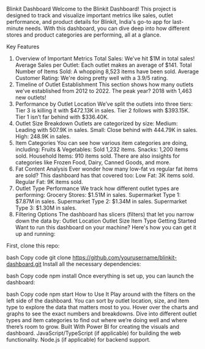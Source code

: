 Blinkit Dashboard
Welcome to the Blinkit Dashboard! This project is designed to track and visualize important metrics like sales, outlet performance, and product details for Blinkit, India's go-to app for last-minute needs. With this dashboard, you can dive deep into how different stores and product categories are performing, all at a glance.

Key Features
1. Overview of Important Metrics
Total Sales: We've hit $1M in total sales!
Average Sales per Outlet: Each outlet makes an average of $141.
Total Number of Items Sold: A whopping 8,523 items have been sold.
Average Customer Rating: We're doing pretty well with a 3.9/5 rating.
2. Timeline of Outlet Establishment
This section shows how many outlets we’ve established from 2012 to 2022. The peak year? 2018 with 1,463 new outlets!
3. Performance by Outlet Location
We’ve split the outlets into three tiers:
Tier 3 is killing it with $472.13K in sales.
Tier 2 follows with $393.15K.
Tier 1 isn’t far behind with $336.40K.
4. Outlet Size Breakdown
Outlets are categorized by size:
Medium: Leading with 507.9K in sales.
Small: Close behind with 444.79K in sales.
High: 248.9K in sales.
5. Item Categories
You can see how various item categories are doing, including:
Fruits & Vegetables: Sold 1,232 items.
Snacks: 1,200 items sold.
Household Items: 910 items sold.
There are also insights for categories like Frozen Food, Dairy, Canned Goods, and more.
6. Fat Content Analysis
Ever wonder how many low-fat vs regular fat items are sold? This dashboard has that covered too:
Low Fat: 3K items sold.
Regular Fat: 9K items sold.
7. Outlet Type Performance
We track how different outlet types are performing:
Grocery Stores: $1.51M in sales.
Supermarket Type 1: $7.87M in sales.
Supermarket Type 2: $1.34M in sales.
Supermarket Type 3: $1.30M in sales.
8. Filtering Options
The dashboard has slicers (filters) that let you narrow down the data by:
Outlet Location
Outlet Size
Item Type
Getting Started
Want to run this dashboard on your machine? Here's how you can get it up and running:

First, clone this repo:

bash
Copy code
git clone https://github.com/yourusername/blinkit-dashboard.git
Install all the necessary dependencies:

bash
Copy code
npm install
Once everything is set up, you can launch the dashboard:

bash
Copy code
npm start
How to Use It
Play around with the filters on the left side of the dashboard. You can sort by outlet location, size, and item type to explore the data that matters most to you.
Hover over the charts and graphs to see the exact numbers and breakdowns.
Dive into different outlet types and item categories to find out where we’re doing well and where there’s room to grow.
Built With
Power BI for creating the visuals and dashboard.
JavaScript/TypeScript (if applicable) for building the web functionality.
Node.js (if applicable) for backend support.
